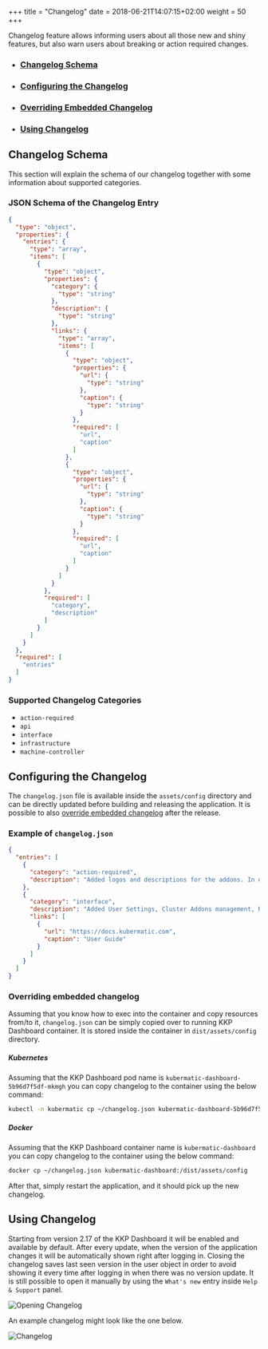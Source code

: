 +++
title = "Changelog"
date = 2018-06-21T14:07:15+02:00
weight = 50
+++

Changelog feature allows informing users about all those new and shiny features, but also warn users about breaking
or action required changes.

- ### [Changelog Schema](#changelog-schema)
- ### [Configuring the Changelog](#configuring-the-changelog)
- ### [Overriding Embedded Changelog](#overriding-embedded-changelog)
- ### [Using Changelog](#using-changelog)

## Changelog Schema

This section will explain the schema of our changelog together with some information about supported categories.

### JSON Schema of the Changelog Entry
```json
{
  "type": "object",
  "properties": {
    "entries": {
      "type": "array",
      "items": [
        {
          "type": "object",
          "properties": {
            "category": {
              "type": "string"
            },
            "description": {
              "type": "string"
            },
            "links": {
              "type": "array",
              "items": [
                {
                  "type": "object",
                  "properties": {
                    "url": {
                      "type": "string"
                    },
                    "caption": {
                      "type": "string"
                    }
                  },
                  "required": [
                    "url",
                    "caption"
                  ]
                },
                {
                  "type": "object",
                  "properties": {
                    "url": {
                      "type": "string"
                    },
                    "caption": {
                      "type": "string"
                    }
                  },
                  "required": [
                    "url",
                    "caption"
                  ]
                }
              ]
            }
          },
          "required": [
            "category",
            "description"
          ]
        }
      ]
    }
  },
  "required": [
    "entries"
  ]
}
```

### Supported Changelog Categories
- `action-required`
- `api`
- `interface`
- `infrastructure`
- `machine-controller`

## Configuring the Changelog

The `changelog.json` file is available inside the `assets/config` directory and can be directly updated before building
and releasing the application. It is possible to also [override embedded changelog](#overriding-embedded-changelog) 
after the release.

### Example of `changelog.json`

```json
{
  "entries": [
    {
      "category": "action-required",
      "description": "Added logos and descriptions for the addons. In order to see the logos and description, addons have to be configured with AddonConfig CRDs with the same names as addons."
    },
    {
      "category": "interface",
      "description": "Added User Settings, Cluster Addons management, RBAC management functionality and new Project View",
      "links": [
        {
          "url": "https://docs.kubermatic.com",
          "caption": "User Guide"
        }
      ]
    }
  ]
}
```

### Overriding embedded changelog

Assuming that you know how to exec into the container and copy resources from/to it, `changelog.json` can be simply 
copied over to running KKP Dashboard container. It is stored inside the container in `dist/assets/config` directory.

##### Kubernetes
Assuming that the KKP Dashboard pod name is `kubermatic-dashboard-5b96d7f5df-mkmgh` you can copy changelog to the container 
using the below command:

```bash
kubectl -n kubermatic cp ~/changelog.json kubermatic-dashboard-5b96d7f5df-mkmgh:/dist/assets/config 
```

##### Docker
Assuming that the KKP Dashboard container name is `kubermatic-dashboard` you can copy changelog to the container using 
the below command:

```bash
docker cp ~/changelog.json kubermatic-dashboard:/dist/assets/config
```

After that, simply restart the application, and it should pick up the new changelog.

## Using Changelog

Starting from version 2.17 of the KKP Dashboard it will be enabled and available by default. After every update, when the 
version of the application changes it will be automatically shown right after logging in. Closing the changelog saves
last seen version in the user object in order to avoid showing it every time after logging in when there was no version
update. It is still possible to open it manually by using the `What's new` entry inside `Help & Support` panel.

![Opening Changelog](/img/kubermatic/v2.17/ui/opening_changelog.png?classes=shadow,border)

An example changelog might look like the one below.

![Changelog](/img/kubermatic/v2.17/ui/changelog.png?classes=shadow,border)

